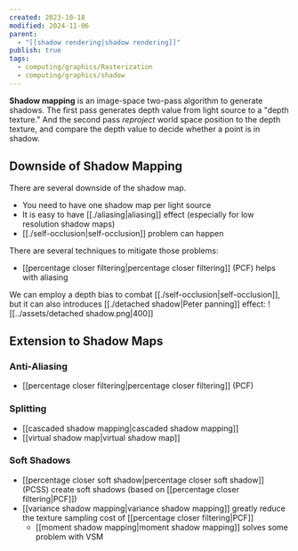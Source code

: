 ```yaml
---
created: 2023-10-18
modified: 2024-11-06
parent:
  - "[[shadow rendering|shadow rendering]]"
publish: true
tags:
  - computing/graphics/Rasterization
  - computing/graphics/shadow
---
```


**Shadow mapping** is an image-space two-pass algorithm to generate shadows. The first pass generates depth value from light source to a "depth texture." And the second pass _reproject_ world space position to the depth texture, and compare the depth value to decide whether a point is in shadow.

## Downside of Shadow Mapping
There are several downside of the shadow map.
- You need to have one shadow map per light source
- It is easy to have [[./aliasing|aliasing]] effect (especially for low resolution shadow maps)
- [[./self-occlusion|self-occlusion]] problem can happen

There are several techniques to mitigate those problems:
- [[percentage closer filtering|percentage closer filtering]] (PCF) helps with aliasing

We can employ a depth bias to combat [[./self-occlusion|self-occlusion]], but it can also introduces [[./detached shadow|Peter panning]] effect:
![[../assets/detached shadow.png|400]]

## Extension to Shadow Maps
### Anti-Aliasing
- [[percentage closer filtering|percentage closer filtering]] (PCF)
### Splitting
- [[cascaded shadow mapping|cascaded shadow mapping]]
- [[virtual shadow map|virtual shadow map]]
### Soft Shadows
- [[percentage closer soft shadow|percentage closer soft shadow]] (PCSS) create soft shadows (based on [[percentage closer filtering|PCF]])
- [[variance shadow mapping|variance shadow mapping]] greatly reduce the texture sampling cost of [[percentage closer filtering|PCF]]
  - [[moment shadow mapping|moment shadow mapping]] solves some problem with VSM